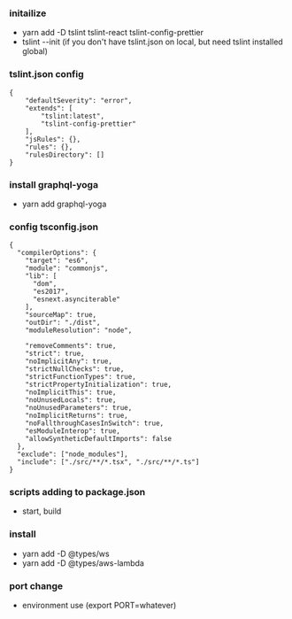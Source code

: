 ### initailize
- yarn add -D tslint tslint-react tslint-config-prettier
- tslint --init (if you don't have tslint.json on local, but need tslint installed global)

### tslint.json config
```
{
    "defaultSeverity": "error",
    "extends": [
        "tslint:latest",
        "tslint-config-prettier"
    ],
    "jsRules": {},
    "rules": {},
    "rulesDirectory": []
}
```

### install graphql-yoga 
- yarn add graphql-yoga

### config tsconfig.json
```
{
  "compilerOptions": {
    "target": "es6",
    "module": "commonjs",
    "lib": [
      "dom",
      "es2017",
      "esnext.asynciterable"
    ],
    "sourceMap": true,
    "outDir": "./dist",
    "moduleResolution": "node",

    "removeComments": true,
    "strict": true,
    "noImplicitAny": true,
    "strictNullChecks": true,
    "strictFunctionTypes": true,
    "strictPropertyInitialization": true,
    "noImplicitThis": true,
    "noUnusedLocals": true,
    "noUnusedParameters": true,
    "noImplicitReturns": true,
    "noFallthroughCasesInSwitch": true,
    "esModuleInterop": true,
    "allowSyntheticDefaultImports": false
  },
  "exclude": ["node_modules"],
  "include": ["./src/**/*.tsx", "./src/**/*.ts"]
}
```

### scripts adding to package.json
- start, build

### install 
- yarn add -D @types/ws
- yarn add -D @types/aws-lambda

### port change
- environment use (export PORT=whatever)